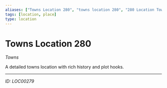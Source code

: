 ```yaml
---
aliases: ["Towns Location 280", "towns location 280", "280 Location Towns"]
tags: [location, place]
type: location
---
```


# Towns Location 280

*Towns*

A detailed towns location with rich history and plot hooks.

---
*ID: LOC00279*